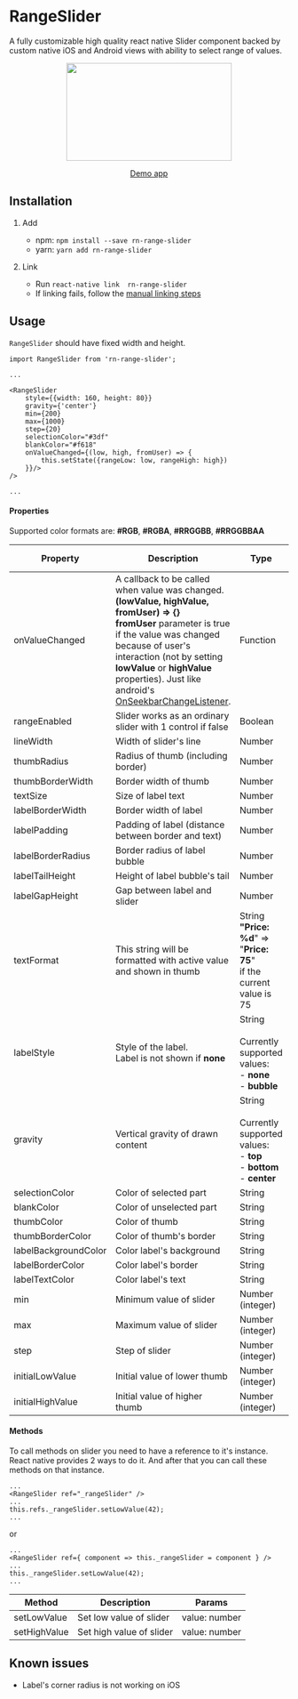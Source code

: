 # RangeSlider
A fully customizable high quality react native Slider component backed by custom native iOS and Android views with ability to select range of values.

<p align="center">
<img src="https://raw.githubusercontent.com/githuboftigran/rn-range-slider/master/demo.gif" width="298" height="176">
</p>

<p align="center">
<a href="https://github.com/githuboftigran/rn-widgets-demo">Demo app</a>
</p>

## Installation
1. Add

   * npm: `npm install --save rn-range-slider`
   * yarn: `yarn add rn-range-slider`

2. Link
   - Run `react-native link  rn-range-slider`
   - If linking fails, follow the
     [manual linking steps](https://facebook.github.io/react-native/docs/linking-libraries-ios.html#manual-linking)


## Usage

```RangeSlider``` should have fixed width and height.

```
import RangeSlider from 'rn-range-slider';

...

<RangeSlider
    style={{width: 160, height: 80}}
    gravity={'center'}
    min={200}
    max={1000}
    step={20}
    selectionColor="#3df"
    blankColor="#f618"
    onValueChanged={(low, high, fromUser) => {
        this.setState({rangeLow: low, rangeHigh: high})
    }}/>
/>

...
```

#### Properties

Supported color formats are: **#RGB**, **#RGBA**, **#RRGGBB**, **#RRGGBBAA**


| Property |      Description      | Type | Default Value |
|----------|-----------------------|------|:-------------:|
| onValueChanged | A callback to be called when value was changed.<br/>**(lowValue, highValue, fromUser) => {}**<br/>**fromUser** parameter is true if the value was changed because of user's interaction (not by setting **lowValue** or **highValue** properties). Just like android's [OnSeekbarChangeListener](https://developer.android.com/reference/android/widget/SeekBar.OnSeekBarChangeListener). | Function | **4** |
| rangeEnabled | Slider works as an ordinary slider with 1 control if false | Boolean | **true** |
| lineWidth | Width of slider's line | Number | **4** |
| thumbRadius |  Radius of thumb (including border) | Number | **10** |
| thumbBorderWidth |  Border width of thumb | Number | **2** |
| textSize |  Size of label text | Number | **16** |
| labelBorderWidth |  Border width of label | Number | **2** |
| labelPadding |  Padding of label (distance between border and text) | Number | **4** |
| labelBorderRadius |  Border radius of label bubble | Number | **4** |
| labelTailHeight | Height of label bubble's tail | Number | **8** |
| labelGapHeight |  Gap between label and slider | Number | **4** |
| textFormat |  This string will be formatted with active value and shown in thumb | String<br/>**"Price: %d**" =><br/>"**Price: 75**"<br/>if the current value is 75 | **%d**<br/> (just the number) |
| labelStyle |  Style of the label.<br/>Label is not shown if **none** | String<br/><br/>Currently supported values:<br/>- **none**<br/>- **bubble** | **bubble** |
| gravity | Vertical gravity of drawn content | String<br/><br/>Currently supported values:<br/>- **top**<br/>- **bottom**<br/>- **center** | **top** |
| selectionColor |  Color of selected part | String | **#4286f4** |
| blankColor |  Color of unselected part | String | **#ffffff7f** |
| thumbColor |  Color of thumb | String | **#ffffff** |
| thumbBorderColor |  Color of thumb's border | String | **#cccccc** |
| labelBackgroundColor |  Color label's background | String | **#ff60ad** |
| labelBorderColor |  Color label's border | String | **#d13e85** |
| labelTextColor |  Color label's text | String | **#ffffff** |
| min |  Minimum value of slider | Number (integer) | **0** |
| max |  Maximum value of slider | Number (integer) | **100** |
| step |  Step of slider | Number (integer) | **1** |
| initialLowValue |  Initial value of lower thumb | Number (integer) | **0** |
| initialHighValue |  Initial value of higher thumb | Number (integer) | **100** |

#### Methods

To call methods on slider you need to have a reference to it's instance.
React native provides 2 ways to do it.
And after that you can call these methods on that instance.

```
...
<RangeSlider ref="_rangeSlider" />
...
this.refs._rangeSlider.setLowValue(42);
...
```

or

```
...
<RangeSlider ref={ component => this._rangeSlider = component } />
...
this._rangeSlider.setLowValue(42);
...
```

| Method |      Description      | Params |
|----------|-----------------------|------|
| setLowValue | Set low value of slider | value: number |
| setHighValue | Set high value of slider | value: number |

## Known issues
* Label's corner radius is not working on iOS
